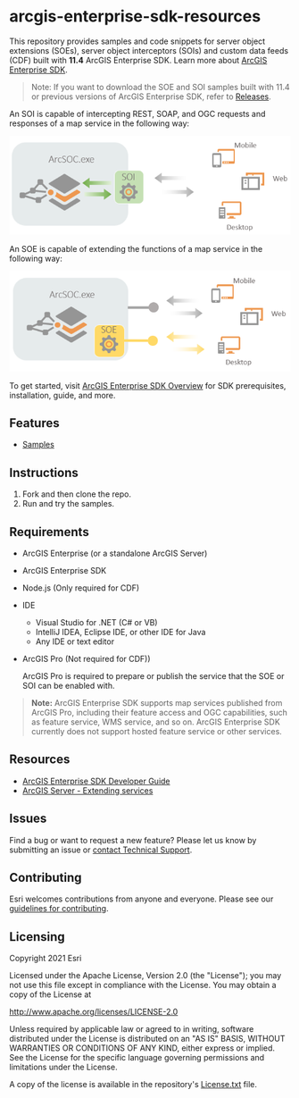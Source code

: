 # arcgis-enterprise-sdk-resources

This repository provides samples and code snippets for server object extensions (SOEs), server object interceptors (SOIs) and custom data feeds (CDF) built with **11.4** ArcGIS Enterprise SDK. Learn more about [ArcGIS Enterprise SDK](https://developers.arcgis.com/enterprise-sdk/).

> Note: If you want to download the SOE and SOI samples built with 11.4 or previous versions of ArcGIS Enterprise SDK, refer to [Releases](https://github.com/Esri/arcgis-enterprise-sdk-resources/releases).

An SOI is capable of intercepting REST, SOAP, and OGC requests and responses of a map service in the following way:
<p align="center">
  <img src="images/soi.PNG">
</p>

An SOE is capable of extending the functions of a map service in the following way:
<p align="center">
  <img src="images/soe.PNG">
</p>

To get started, visit [ArcGIS Enterprise SDK Overview](https://developers.arcgis.com/enterprise-sdk/) for SDK prerequisites, installation, guide, and more.

## Features
- [Samples](Samples)

## Instructions
1. Fork and then clone the repo. 
2. Run and try the samples.

## Requirements
* ArcGIS Enterprise (or a standalone ArcGIS Server)
* ArcGIS Enterprise SDK
* Node.js (Only required for CDF)
* IDE
   * Visual Studio for .NET (C# or VB) 
   * IntelliJ IDEA, Eclipse IDE, or other IDE for Java
   * Any IDE or text editor
* ArcGIS Pro (Not required for CDF))

   ArcGIS Pro is required to prepare or publish the service that the SOE or SOI can be enabled with. 
   
> **Note:** ArcGIS Enterprise SDK supports map services published from ArcGIS Pro, including their feature access and OGC capabilities, such as feature service, WMS service, and so on. ArcGIS Enterprise SDK currently does not support hosted feature service or other services. 

## Resources
* [ArcGIS Enterprise SDK Developer Guide](https://developers.arcgis.com/enterprise-sdk/)
* [ArcGIS Server - Extending services](https://enterprise.arcgis.com/en/server/latest/develop/windows/about-extending-services.htm)


## Issues
Find a bug or want to request a new feature?  Please let us know by submitting an issue or [contact Technical Support](https://support.esri.com/en/contact-tech-support).

## Contributing
Esri welcomes contributions from anyone and everyone. Please see our [guidelines for contributing](https://github.com/esri/contributing).

## Licensing
Copyright 2021 Esri

Licensed under the Apache License, Version 2.0 (the "License");
you may not use this file except in compliance with the License.
You may obtain a copy of the License at

   http://www.apache.org/licenses/LICENSE-2.0

Unless required by applicable law or agreed to in writing, software
distributed under the License is distributed on an "AS IS" BASIS,
WITHOUT WARRANTIES OR CONDITIONS OF ANY KIND, either express or implied.
See the License for the specific language governing permissions and
limitations under the License.

A copy of the license is available in the repository's [License.txt](https://github.com/hanhansun/arcgis-enterprise-sdk-samples/blob/master/License.txt) file.
